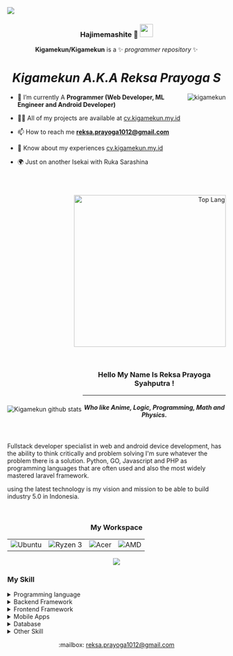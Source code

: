 
<img src="https://i.imgur.com/l1qNZ9z.png">

<center>

### Hajimemashite :fox_face: <img src="https://raw.githubusercontent.com/MartinHeinz/MartinHeinz/master/wave.gif" width="30px">
**Kigamekun/Kigamekun** is a ✨ _programmer repository_ ✨  



# **_Kigamekun A.K.A Reksa Prayoga S_**

</center>

 <p><img align="right" src="https://github-readme-stats.vercel.app/api/top-langs/?username=Kigamekun&theme=tokyonight&layout=compact&langs_count=10" alt="kigamekun" /></p>

- 🌱 I’m currently A **Programmer (Web Developer, ML Engineer and Android Developer)**

- 👨‍💻 All of my projects are available at [cv.kigamekun.my.id](cv.hamsterkaget.my.id)

- 📫 How to reach me **reksa.prayoga1012@gmail.com**

- 📄 Know about my experiences [cv.kigamekun.my.id](cv.kigamekun.my.id)

- 🌍 Just on another Isekai with Ruka Sarashina


<br>
<br>
<p align="right"><img width="350px" src="https://github-readme-stats.vercel.app/api/top-langs/?username=Kigamekun&theme=tokyonight" alt="Top Lang">
<img align="left" style="margin-top:135px;" src="https://github-readme-stats.vercel.app/api?username=Kigamekun&show_icons=true&theme=tokyonight" alt="Kigamekun github stats">
</p>


<br>
<center>


### Hello My Name Is Reksa Prayoga Syahputra !

<hr>

##### Who like Anime, Logic, Programming, Math and Physics.
</center>

<br>

Fullstack developer specialist in web and android device development, has the ability to think critically and problem solving I'm sure whatever the problem there is a solution.
Python, GO, Javascript and PHP as programming languages ​​that are often used and also the most widely mastered laravel framework.

using the latest technology is my vision and mission to be able to build industry 5.0 in Indonesia.

<br>

<div align="center">
<h3 align="center">My Workspace</h3>
 <center>

<table align="center" style="border:none;">
 <tr style="border:none;">
  <td style="border:none;">
 <img src="https://img.shields.io/badge/Ubuntu-E95420?style=for-the-badge&logo=ubuntu&logoColor=white" alt="Ubuntu">
   </td>
    <td style="border:none;"> 
 <img src="https://img.shields.io/badge/AMD-Ryzen_3_3250U-ED1C24?style=for-the-badge&logo=amd&logoColor=white" alt="Ryzen 3">
     </td>
      <td style="border:none;">
 <img src="https://img.shields.io/badge/linux-ACER_Aspire_3-0078D6?style=for-the-badge&logo=linux&logoColor=white" alt="Acer">
      </td>
       <td style="border:none;">
 <img src="https://img.shields.io/badge/AMD-Radeon_Vega_7-ED1C24?style=for-the-badge&logo=amd&logoColor=white" alt="AMD">
        </td>
</tr>
</table>
 <p align="center"> <img align="center" src="https://github-readme-streak-stats.herokuapp.com?user=KIGAMEKUN&theme=tokyonight" /> <br> </p>
   </center>
</div>

### My Skill 

<details>
 
<summary>Programming language</summary>

> ![image](https://img.shields.io/badge/Python-3776AB?style=for-the-badge&logo=python&logoColor=white)

> ![image](https://img.shields.io/badge/PHP-777BB4?style=for-the-badge&logo=php&logoColor=white)

> ![image](https://img.shields.io/badge/JavaScript-323330?style=for-the-badge&logo=javascript&logoColor=F7DF1E)

> ![image](https://img.shields.io/badge/Java-ED8B00?style=for-the-badge&logo=java&logoColor=white)

> ![image](https://img.shields.io/badge/C%2B%2B-00599C?style=for-the-badge&logo=c%2B%2B&logoColor=white)

> ![image](https://img.shields.io/badge/C%23-239120?style=for-the-badge&logo=c-sharp&logoColor=white)

> ![image](https://img.shields.io/badge/C-00599C?style=for-the-badge&logo=c&logoColor=white)

> ![image](https://img.shields.io/badge/Dart-0175C2?style=for-the-badge&logo=dart&logoColor=white)

</details>


<details>

<summary>Backend Framework</summary>

> ![image](https://img.shields.io/badge/Django-092E20?style=for-the-badge&logo=django&logoColor=white)

> ![image](https://img.shields.io/badge/Laravel-FF2D20?style=for-the-badge&logo=laravel&logoColor=white)

> ![image](https://img.shields.io/badge/Flask-000000?style=for-the-badge&logo=flask&logoColor=white)

> ![image](https://img.shields.io/badge/Codeigniter-EF4223?style=for-the-badge&logo=codeigniter&logoColor=white)

</details>


<details>

<summary>Frontend Framework</summary>

> ![image](https://img.shields.io/badge/Tailwind_CSS-38B2AC?style=for-the-badge&logo=tailwind-css&logoColor=white)


> ![image](https://img.shields.io/badge/Bootstrap-563D7C?style=for-the-badge&logo=bootstrap&logoColor=white)


</details>


<details>

<summary>Mobile Apps</summary>

> ![image](https://img.shields.io/badge/Flutter-02569B?style=for-the-badge&logo=flutter&logoColor=white)


</details>




<details>

<summary>Database</summary>

> ![image](https://img.shields.io/badge/MySQL-00000F?style=for-the-badge&logo=mysql&logoColor=white)

> ![image](https://img.shields.io/badge/SQLite-07405E?style=for-the-badge&logo=sqlite&logoColor=white)

</details>

<details>

<summary>Other Skill</summary>

> ![image](https://img.shields.io/badge/HTML-239120?style=for-the-badge&logo=html5&logoColor=white)

> ![image](https://img.shields.io/badge/HTML5-E34F26?style=for-the-badge&logo=html5&logoColor=white)

> ![image](https://img.shields.io/badge/CSS-239120?&style=for-the-badge&logo=css3&logoColor=white)

> ![image](https://img.shields.io/badge/CSS3-1572B6?style=for-the-badge&logo=css3&logoColor=white)

> ![image](https://img.shields.io/badge/Unity-100000?style=for-the-badge&logo=unity&logoColor=white)

> ![image](https://img.shields.io/badge/Amazon_AWS-232F3E?style=for-the-badge&logo=amazon-aws&logoColor=white)

> ![image](https://img.shields.io/badge/Git-F05032?style=for-the-badge&logo=git&logoColor=white)

> ![image](https://img.shields.io/badge/Microsoft_Office-D83B01?style=for-the-badge&logo=microsoft-office&logoColor=white)

</details>

<p align="center">
:mailbox: <a href="">reksa.prayoga1012@gmail.com</a>
</p>

